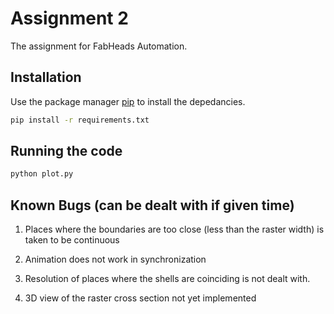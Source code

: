 # Assignment 2

The assignment for FabHeads Automation.

## Installation

Use the package manager [pip](https://pip.pypa.io/en/stable/) to install the depedancies.

```bash
pip install -r requirements.txt
```
## Running the code

```bash
python plot.py
```

## Known Bugs (can be dealt with if given time)
 1. Places where the boundaries are too close (less than the raster width) is taken to be continuous

2. Animation does not work in synchronization

3. Resolution of places where the shells are coinciding is not dealt with. 

4. 3D view of the raster cross section not yet implemented